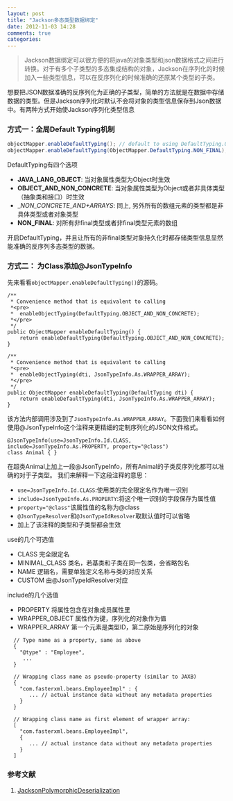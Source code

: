 ```yaml
---
layout: post
title: "Jackson多态类型数据绑定"
date: 2012-11-03 14:28
comments: true
categories: 
---
```

> Jackson数据绑定可以很方便的将java的对象类型和json数据格式之间进行转换。对于有多个子类型的多态集成结构的对象，Jackson在序列化的时候加入一些类型信息，可以在反序列化的时候准确的还原某个类型的子类。

想要把JSON数据准确的反序列化为正确的子类型，简单的方法就是在数据中存储数据的类型。但是Jackson序列化时默认不会将对象的类型信息保存到Json数据中。有两种方式开始使Jackson序列化类型信息

<!-- more -->

### 方式一：全局Default Typing机制

```java
objectMapper.enableDefaultTyping(); // default to using DefaultTyping.OBJECT_AND_NON_CONCRETE
objectMapper.enableDefaultTyping(ObjectMapper.DefaultTyping.NON_FINAL);
```
DefaultTyping有四个选项

* __JAVA_LANG_OBJECT__: 当对象属性类型为Object时生效
* __OBJECT_AND_NON_CONCRETE__: 当对象属性类型为Object或者非具体类型（抽象类和接口）时生效
* __NON_CONCRETE_AND+_ARRAYS__: 同上, 另外所有的数组元素的类型都是非具体类型或者对象类型
* __NON_FINAL__: 对所有非final类型或者非final类型元素的数组

开启DefaultTyping，并且让所有的非final类型对象持久化时都存储类型信息显然能准确的反序列多态类型的数据。

### 方式二： 为Class添加@JsonTypeInfo
先来看看`objectMapper.enableDefaultTyping()`的源码。


    /**
     * Convenience method that is equivalent to calling
     *<pre>
     *  enableObjectTyping(DefaultTyping.OBJECT_AND_NON_CONCRETE);
     *</pre>
     */
    public ObjectMapper enableDefaultTyping() {
        return enableDefaultTyping(DefaultTyping.OBJECT_AND_NON_CONCRETE);
    }
    
    /**
     * Convenience method that is equivalent to calling
     *<pre>
     *  enableObjectTyping(dti, JsonTypeInfo.As.WRAPPER_ARRAY);
     *</pre>
     */
    public ObjectMapper enableDefaultTyping(DefaultTyping dti) {
        return enableDefaultTyping(dti, JsonTypeInfo.As.WRAPPER_ARRAY);
    }



该方法内部调用涉及到了`JsonTypeInfo.As.WRAPPER_ARRAY`。下面我们来看看如何使用@JsonTypeInfo这个注释来更精细的定制序列化的JSON文件格式。

	@JsonTypeInfo(use=JsonTypeInfo.Id.CLASS, include=JsonTypeInfo.As.PROPERTY, property="@class")
	class Animal { } 
在超类Animal上加上一段@JsonTypeInfo，所有Animal的子类反序列化都可以准确的对于子类型。
我们来解释一下这段注释的意思：

* `use=JsonTypeInfo.Id.CLASS`:使用类的完全限定名作为唯一识别
* `include=JsonTypeInfo.As.PROPERTY`:将这个唯一识别的字段保存为属性值
* `property="@class"`该属性值的名称为@class
* `@JsonTypeResolver`和`@JsonTypeIdResolver`取默认值时可以省略
* 加上了该注释的类型和子类型都会生效

use的几个可选值

* CLASS 完全限定名
* MINIMAL_CLASS 类名，若基类和子类在同一包类，会省略包名
* NAME 逻辑名，需要单独定义名称与类的对应关系
* CUSTOM 由@JsonTypeIdResolver对应

include的几个选值

* PROPERTY 将属性包含在对象成员属性里
* WRAPPER_OBJECT 属性作为键，序列化的对象作为值
* WRAPPER_ARRAY 第一个元素是类型ID，第二原始是序列化的对象

```
  // Type name as a property, same as above
  {
    "@type" : "Employee",
     ...
  }

  // Wrapping class name as pseudo-property (similar to JAXB)
  {
    "com.fasterxml.beans.EmployeeImpl" : {
       ... // actual instance data without any metadata properties
    }
  }

  // Wrapping class name as first element of wrapper array:
  [
    "com.fasterxml.beans.EmployeeImpl",
    {
       ... // actual instance data without any metadata properties
    }
  ]
```

### 参考文献
1. [JacksonPolymorphicDeserialization](http://wiki.fasterxml.com/JacksonPolymorphicDeserialization)